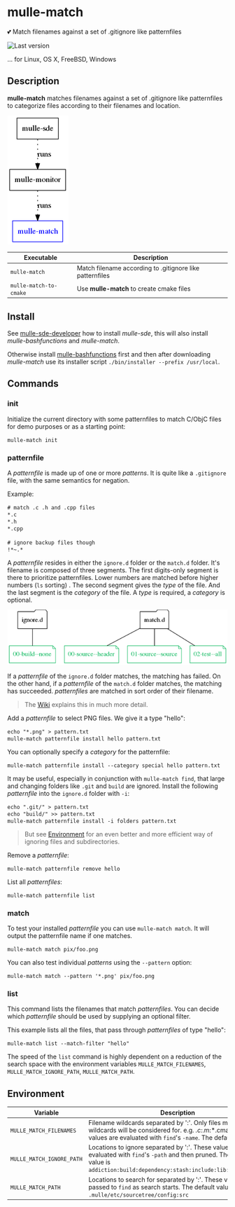 # mulle-match

💕 Match filenames against a set of .gitignore like patternfiles

![Last version](https://img.shields.io/github/tag/mulle-sde/mulle-match.svg)

... for Linux, OS X, FreeBSD, Windows


## Description

**mulle-match** matches filenames against a set of .gitignore like patternfiles
to categorize files according to their filenames and location.

![](dox/mulle-sde-overview.png)

Executable                   | Description
-----------------------------|--------------------------------
`mulle-match`                | Match filename according to .gitignore like patternfiles
`mulle-match-to-cmake`  | Use **mulle-match** to create cmake files

## Install

See [mulle-sde-developer](//github.com/mulle-sde/mulle-sde-developer) how
to install *mulle-sde*, this will also install *mulle-bashfunctions* and
*mulle-match*.

Otherwise install
[mulle-bashfunctions](//github.com/mulle-sde/mulle-sde-developer)
first and then after downloading *mulle-match* use its installer script
`./bin/installer --prefix /usr/local`.


## Commands

### init

Initialize the current directory with some patternfiles to match C/ObjC files
for demo purposes or as a starting point:

```
mulle-match init
```


### patternfile

A *patternfile* is made up of one or more *patterns*. It is quite like a
`.gitignore` file, with the same semantics for negation.


Example:

```
# match .c .h and .cpp files
*.c
*.h
*.cpp

# ignore backup files though
!*~.*
```

A *patternfile* resides in either the `ignore.d` folder or the
`match.d` folder. It's filename is composed of three segments.
The first digits-only segment is there to prioritize patternfiles. Lower
numbers are matched before higher numbers (`ls` sorting)
. The second segment gives the *type* of the file. And the last segment
is the *category* of the file. A *type* is required, a *category* is optional.

![](dox/mulle-match-match.png)

If a *patternfile* of the `ignore.d` folder matches, the matching has failed.
On the other hand, if a *patternfile* of the `match.d` folder matches, the
matching has succeeded. *patternfiles* are matched in sort order of their
filename.

> The [Wiki](https://github.com/mulle-sde/mulle-match/wiki)
> explains this in much more detail.

Add a *patternfile* to select PNG files. We give it a type "hello":

```
echo "*.png" > pattern.txt
mulle-match patternfile install hello pattern.txt
```

You can optionally specify a *category* for the patternfile:

```
mulle-match patternfile install --category special hello pattern.txt
```

It may be useful, especially in conjunction with `mulle-match find`,
that large and changing folders like `.git` and `build` are ignored. Install the following *patternfile* into the `ignore.d` folder with `-i`:

```
echo ".git/" > pattern.txt
echo "build/" >> pattern.txt
mulle-match patternfile install -i folders pattern.txt
```
> But see [Environment](#environmet) for an even better and more efficient way of ignoring files
> and subdirectories.

Remove a *patternfile*:

```
mulle-match patternfile remove hello
```

List all *patternfiles*:

```
mulle-match patternfile list
```


### match

To test your installed *patternfile* you can use `mulle-match match`. It
will output the patternfile name if one matches.

```
mulle-match match pix/foo.png
```

You can also test individual *patterns* using the `--pattern` option:

```
mulle-match match --pattern '*.png' pix/foo.png
```


### list

This command lists the filenames that match *patternfiles*.
You can decide which *patternfile* should be used by supplying an optional
filter.

This example lists all the files, that pass through *patternfiles* of type
"hello":

```
mulle-match list --match-filter "hello"
```

The speed of the `list` command is highly dependent on a reduction of the search space with
the environment variables `MULLE_MATCH_FILENAMES`, `MULLE_MATCH_IGNORE_PATH`,
`MULLE_MATCH_PATH`.


## Environment

Variable                  | Description
--------------------------|---------------------------------------------
`MULLE_MATCH_FILENAMES`   | Filename wildcards separated by ':'. Only files matching these wildcards will be considered for. e.g. *.c:*.m:*.cmake. These values are evaluated with `find`'s `-name`. The default value is `*`
`MULLE_MATCH_IGNORE_PATH` | Locations to ignore separated by ':'. These values are evaluated with `find`'s `-path` and then pruned. The default value is `addiction:build:dependency:stash:include:lib:libexec:.git`
`MULLE_MATCH_PATH`        | Locations to search for separated by ':'. These values are passed to `find` as search starts. The default value is `.mulle/etc/sourcetree/config:src`

